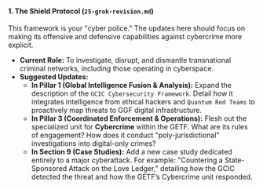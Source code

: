 #### **1. The Shield Protocol (`25-grok-revision.md`)**

This framework is your "cyber police." The updates here should focus on making its offensive and defensive capabilities against cybercrime more explicit.

* **Current Role:** To investigate, disrupt, and dismantle transnational criminal networks, including those operating in cyberspace.
* **Suggested Updates:**
    * **In Pillar 1 (Global Intelligence Fusion & Analysis):** Expand the description of the `GCIC Cybersecurity Framework`. Detail how it integrates intelligence from ethical hackers and `Quantum Red Teams` to proactively map threats to GGF digital infrastructure.
    * **In Pillar 3 (Coordinated Enforcement & Operations):** Flesh out the specialized unit for **Cybercrime** within the GETF. What are its rules of engagement? How does it conduct "poly-jurisdictional" investigations into digital-only crimes?
    * **In Section 9 (Case Studies):** Add a new case study dedicated entirely to a major cyberattack. For example: "Countering a State-Sponsored Attack on the Love Ledger," detailing how the GCIC detected the threat and how the GETF’s Cybercrime unit responded.



